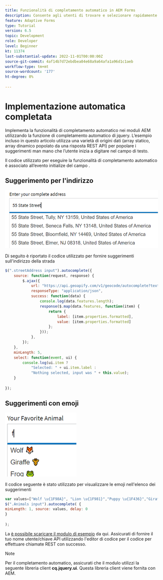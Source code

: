 ```yaml
---
title: Funzionalità di completamento automatico in AEM Forms
description: Consente agli utenti di trovare e selezionare rapidamente da un elenco prepopolato di valori durante la digitazione, sfruttando le funzioni di ricerca e filtro.
feature: Adaptive Forms
type: Tutorial
version: 6.5
topic: Development
role: Developer
level: Beginner
kt: 11374
last-substantial-update: 2022-11-01T00:00:00Z
source-git-commit: 4af14b7d72ebdbea04e68a9a64afa1a96d1c1aeb
workflow-type: tm+mt
source-wordcount: '177'
ht-degree: 0%

---
```


# Implementazione automatica completata

Implementa la funzionalità di completamento automatico nei moduli AEM utilizzando la funzione di completamento automatico di jquery.
L’esempio incluso in questo articolo utilizza una varietà di origini dati (array statico, array dinamico popolato da una risposta REST API) per popolare i suggerimenti man mano che l’utente inizia a digitare nel campo di testo.

Il codice utilizzato per eseguire la funzionalità di completamento automatico è associato all’evento initialize del campo .

## Suggerimento per l&#39;indirizzo

![suggerimenti per il paese](assets/auto-complete2.png)



Di seguito è riportato il codice utilizzato per fornire suggerimenti sull&#39;indirizzo della strada

```javascript
$(".streetAddress input").autocomplete({
    source: function(request, response) {
        $.ajax({
            url: "https://api.geoapify.com/v1/geocode/autocomplete?text=" + request.term + "&apiKey=Your API Key", //please get your own API key with geoapify.com
            responseType: "application/json",
            success: function(data) {
                console.log(data.features.length);
                response($.map(data.features, function(item) {
                    return {
                        label: [item.properties.formatted],
                        value: [item.properties.formatted]
                    };
                }));
            },
        });
    },
    minLength: 5,
    select: function(event, ui) {
        console.log(ui.item ?
            "Selected: " + ui.item.label :
            "Nothing selected, input was " + this.value);
    }

});
```





## Suggerimenti con emoji

![suggerimenti per il paese](assets/auto-complete3.png)

Il codice seguente è stato utilizzato per visualizzare le emoji nell&#39;elenco dei suggerimenti

```javascript
var values=["Wolf \u{1F98A}", "Lion \u{1F981}","Puppy \u{1F436}","Giraffe \u{1F992}","Frog \u{1F438}"];
$(".Animals input").autocomplete( {
minLength: 1, source: values, delay: 0
}

);
```

La [è possibile scaricare il modulo di esempio](assets/auto-complete-form.zip) da qui. Assicurati di fornire il tuo nome utente/chiave API utilizzando l&#39;editor di codice per il codice per effettuare chiamate REST con successo.

>[!NOTE]
>
> Per il completamento automatico, assicurati che il modulo utilizzi la seguente libreria client **cq.jquery.ui**. Questa libreria client viene fornita con AEM.
